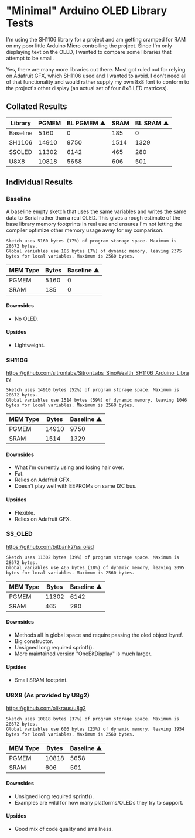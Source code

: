 # "Minimal" Arduino OLED Library Tests

I'm using the SH1106 library for a project and am getting cramped for RAM on my
poor little Arduino Micro controlling the project. Since I'm only displaying
text on the OLED, I wanted to compare some libraries that attempt to be small.

Yes, there are many more libraries out there. Most got ruled out for relying on
Adafruit GFX, which SH1106 used and I wanted to avoid. I don't need all of that
functionality and would rather supply my own 8x8 font to conform to the
project's other display (an actual set of four 8x8 LED matrices).


## Collated Results

| Library  | PGMEM | BL PGMEM ▲ | SRAM | BL SRAM ▲ |
|----------|-------|------------|------|-----------|
| Baseline |  5160 |          0 |  185 |         0 |
| SH1106   | 14910 |       9750 | 1514 |      1329 |
| SSOLED   | 11302 |       6142 |  465 |       280 |
| U8X8     | 10818 |       5658 |  606 |       501 |


## Individual Results


### Baseline

A baseline empty sketch that uses the same variables and writes the same data to
Serial rather than a real OLED. This gives a rough estimate of the base library
memory footprints in real use and ensures I'm not letting the compiler optimize
other memory usage away for my comparison.

```
Sketch uses 5160 bytes (17%) of program storage space. Maximum is 28672 bytes.
Global variables use 185 bytes (7%) of dynamic memory, leaving 2375 bytes for local variables. Maximum is 2560 bytes.
```

| MEM Type | Bytes | Baseline ▲ |
|----------|-------|------------|
| PGMEM    |  5160 |          0 |
| SRAM     |   185 |          0 |

#### Downsides

* No OLED.

#### Upsides

*	Lightweight.


### SH1106

https://github.com/sitronlabs/SitronLabs_SinoWealth_SH1106_Arduino_Library

```
Sketch uses 14910 bytes (52%) of program storage space. Maximum is 28672 bytes.
Global variables use 1514 bytes (59%) of dynamic memory, leaving 1046 bytes for local variables. Maximum is 2560 bytes.
```

| MEM Type | Bytes | Baseline ▲ |
|----------|-------|------------|
| PGMEM    | 14910 |       9750 |
| SRAM     |  1514 |       1329 |

#### Downsides

* What i'm currently using and losing hair over.
* Fat.
* Relies on Adafruit GFX.
* Doesn't play well with EEPROMs on same I2C bus.

#### Upsides

* Flexible.
* Relies on Adafruit GFX.


### SS_OLED

https://github.com/bitbank2/ss_oled

```
Sketch uses 11302 bytes (39%) of program storage space. Maximum is 28672 bytes.
Global variables use 465 bytes (18%) of dynamic memory, leaving 2095 bytes for local variables. Maximum is 2560 bytes.
```

| MEM Type | Bytes | Baseline ▲ |
|----------|-------|------------|
| PGMEM    | 11302 |       6142 |
| SRAM     |   465 |        280 |

#### Downsides

* Methods all in global space and require passing the oled object byref.
* Big constructor.
* Unsigned long required sprintf().
* More maintained version "OneBitDisplay" is much larger.

#### Upsides

*	Small SRAM footprint.


### U8X8 (As provided by U8g2)

https://github.com/olikraus/u8g2

```
Sketch uses 10818 bytes (37%) of program storage space. Maximum is 28672 bytes.
Global variables use 606 bytes (23%) of dynamic memory, leaving 1954 bytes for local variables. Maximum is 2560 bytes.
```

| MEM Type | Bytes | Baseline ▲ |
|----------|-------|------------|
| PGMEM    | 10818 |       5658 |
| SRAM     |   606 |        501 |

#### Downsides

* Unsigned long required sprintf().
* Examples are wild for how many platforms/OLEDs they try to support.

#### Upsides

*	Good mix of code quality and smallness.

